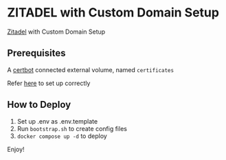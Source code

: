 # ZITADEL with Custom Domain Setup

[Zitadel](https://zitadel.com) with Custom Domain Setup

## Prerequisites
A [certbot](https://certbot.eff.org/) connected external volume, named `certificates`

Refer [here](https://github.com/maxswjeon/certbot-setup) to set up correctly

## How to Deploy
1. Set up .env as .env.template
2. Run `bootstrap.sh` to create config files
3. `docker compose up -d` to deploy

Enjoy!
